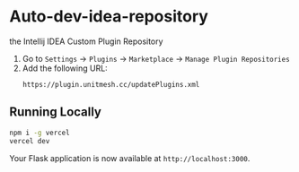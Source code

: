 # Auto-dev-idea-repository
the Intellij IDEA Custom Plugin Repository

1. Go to `Settings` → `Plugins` → `Marketplace` → `Manage Plugin Repositories`
2. Add the following URL:
   ```
   https://plugin.unitmesh.cc/updatePlugins.xml
   ```

## Running Locally

```bash
npm i -g vercel
vercel dev
```

Your Flask application is now available at `http://localhost:3000`.
